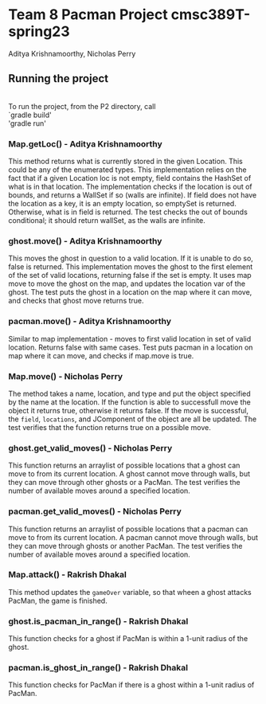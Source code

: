 # Team 8 Pacman Project cmsc389T-spring23


Aditya Krishnamoorthy, Nicholas Perry 





## Running the project
<br />
To run the project, from the P2 directory, call
<br /> `gradle build' <br /> 'gradle run' <br />


### Map.getLoc() - Aditya Krishnamoorthy<br />
This method returns what is currently stored in the given Location. This could be any of the enumerated types.
This implementation relies on the fact that if a given Location loc is not empty, field contains the HashSet of what is in that location.
The implementation checks if the location is out of bounds, and returns a WallSet if so (walls are infinite). If field does not have the location as a key,
it is an empty location, so emptySet is returned. Otherwise, what is in field is returned.
The test checks the out of bounds conditional; it should return wallSet, as the walls are infinite.

### ghost.move() - Aditya Krishnamoorthy<br />
This moves the ghost in question to a valid location. If it is unable to do so, false is returned.
This implementation moves the ghost to the first element of the set of valid locations, returning false if the set is empty. It uses map move to move the ghost on the map, and updates the location var of the ghost. The test puts the ghost in a location on the map where it can move, and checks that ghost move returns true.

### pacman.move() - Aditya Krishnamoorthy<br />
Similar to map implementation - moves to first valid location in set of valid location. Returns false with same cases.
Test puts pacman in a location on map where it can move, and checks if map.move is true.


### Map.move() - Nicholas Perry<br />
The method takes a name, location, and type and put the object specified by the name at the location. If the function is able to successfull move the object it returns true, otherwise it returns false. If the move is successful, the `field`, `locations`, and JComponent of the object are all be updated. The test verifies that the function returns true on a possible move. 

### ghost.get_valid_moves() - Nicholas Perry<br />
 This function returns an arraylist of possible locations that a ghost can move to from its current location. A ghost cannot move through walls, but they can move through other ghosts or a PacMan. The test verifies the number of available moves around a specified location.

### pacman.get_valid_moves() - Nicholas Perry<br />
 This function returns an arraylist of possible locations that a pacman can move to from its current location. A pacman cannot move through walls, but they can move through ghosts or another PacMan. The test verifies the number of available moves around a specified location.
 
 

### Map.attack() - Rakrish Dhakal<br />
This method updates the `gameOver` variable, so that wheen a ghost attacks PacMan, the game is finished.

### ghost.is_pacman_in_range() - Rakrish Dhakal<br />
This function checks for a ghost if PacMan is within a 1-unit radius of the ghost.

### pacman.is_ghost_in_range() - Rakrish Dhakal<br />
This function checks for PacMan if there is a ghost within a 1-unit radius of PacMan.
